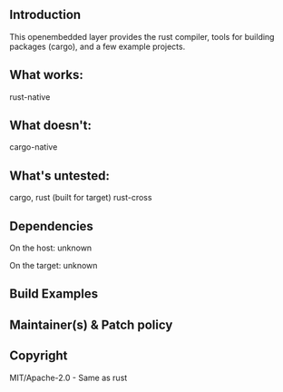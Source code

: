## Introduction

This openembedded layer provides the rust compiler, tools for building packages
(cargo), and a few example projects.

## What works:

 rust-native

## What doesn't:

 cargo-native

## What's untested:

 cargo, rust (built for target)
 rust-cross

## Dependencies

On the host:
	unknown

On the target:
	unknown

## Build Examples

## Maintainer(s) & Patch policy

## Copyright

MIT/Apache-2.0 - Same as rust

